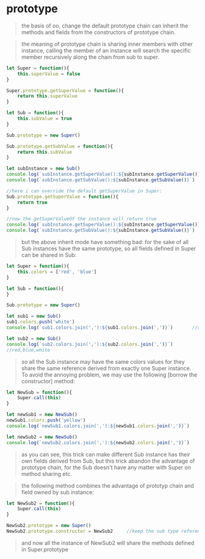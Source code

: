 # prototype
> the basis of oo, change the default prototype chain can inherit the methods and fields from the constructors of prototype chain.

> the meaning of prototype chain is sharing inner members with other instance, calling the member of an instance will search the specific member recursively along the chain from sub to super.

``` javascript
let Super = function(){
    this.superValue = false
}

Super.prototype.getSuperValue = function(){
    return this.superValue
}

let Sub = function(){
    this.subValue = true
}

Sub.prototype = new Super()

Sub.prototype.getSubValue = function(){
    return this.subValue
}

let subInstance = new Sub()
console.log(`subInstance.getSuperValue():${subInstance.getSuperValue()}`)         //false
console.log(`subInstance.getSubValue():${subInstance.getSubValue()}`)           //true

//here i can override the default getSuperValue in Super:
Sub.prototype.getSuperValue = function(){
    return true
}

//now the getSuperValueOf the instance will return true
console.log(`subInstance.getSuperValue():${subInstance.getSuperValue()}`)         //true
console.log(`subInstance.getSubValue():${subInstance.getSubValue()}`)           //true
```

> but the above inherit mode have something bad:
> for the sake of all Sub instances have the same prototype, so all fields defined in Super can be shared in Sub:

``` javascript
let Super = function(){
    this.colors = ['red', 'blue']
}

let Sub = function(){
}

Sub.prototype = new Super()

let sub1 = new Sub()
sub1.colors.push('white')
console.log(`sub1.colors.join(','):${sub1.colors.join(',')}`)       //red,blue,white

let sub2 = new Sub()
console.log(`sub2.colors.join(','):${sub2.colors.join(',')}`)
//red,blue,white
```

> so all the Sub instance may have the same colors values for they share the same reference derived from exactly one Super instance. To avoid the annoying problem, we may use the following [borrow the constructor] method:

``` javascript
let NewSub = function(){
    Super.call(this)
}

let newSub1 = new NewSub()
newSub1.colors.push('yellow')
console.log(`newSub1.colors.join(','):${newSub1.colors.join(',')}`)     //red,blue,yellow

let newSub2 = new NewSub()
console.log(`newSub2.colors.join(','):${newSub2.colors.join(',')}`)     //red,blue
```
> as you can see, this trick can make different Sub instance has their own fields derived from Sub, but this trick abandon the advantage of prototype chain, for the Sub doesn't have any matter with Super on method sharing etc.

> the following method combines the advantage of prototyp chain and field owned by sub instance:

``` javascript
let NewSub2 = function(){
    Super.call(this)
}

NewSub2.prototype = new Super()
NewSub2.prototype.constructor = NewSub2     //keep the sub type reference in super type

```

> and now all the instance of NewSub2 will share the methods defined in Super.prototype